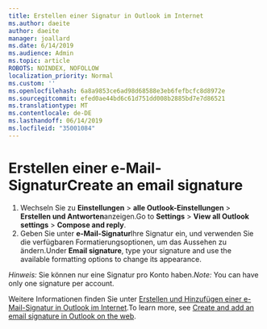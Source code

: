 ```yaml
---
title: Erstellen einer Signatur in Outlook im Internet
ms.author: daeite
author: daeite
manager: joallard
ms.date: 6/14/2019
ms.audience: Admin
ms.topic: article
ROBOTS: NOINDEX, NOFOLLOW
localization_priority: Normal
ms.custom: ''
ms.openlocfilehash: 6a8a9853ce6ad98d68588e3eb6fefbcfc8d8972e
ms.sourcegitcommit: efed0ae44bd6c61d751dd008b2885bd7e7d86521
ms.translationtype: MT
ms.contentlocale: de-DE
ms.lasthandoff: 06/14/2019
ms.locfileid: "35001084"
---
```

# <a name="create-an-email-signature"></a><span data-ttu-id="f0bf4-102">Erstellen einer e-Mail-Signatur</span><span class="sxs-lookup"><span data-stu-id="f0bf4-102">Create an email signature</span></span>

1. <span data-ttu-id="f0bf4-103">Wechseln Sie zu **Einstellungen** > **alle Outlook-Einstellungen** > **Erstellen und Antworten**anzeigen.</span><span class="sxs-lookup"><span data-stu-id="f0bf4-103">Go to **Settings** > **View all Outlook settings** > **Compose and reply**.</span></span>
1. <span data-ttu-id="f0bf4-104">Geben Sie unter **e-Mail-Signatur**Ihre Signatur ein, und verwenden Sie die verfügbaren Formatierungsoptionen, um das Aussehen zu ändern.</span><span class="sxs-lookup"><span data-stu-id="f0bf4-104">Under **Email signature**, type your signature and use the available formatting options to change its appearance.</span></span>

<span data-ttu-id="f0bf4-105">*Hinweis:* Sie können nur eine Signatur pro Konto haben.</span><span class="sxs-lookup"><span data-stu-id="f0bf4-105">*Note:* You can have only one signature per account.</span></span>

<span data-ttu-id="f0bf4-106">Weitere Informationen finden Sie unter [Erstellen und Hinzufügen einer e-Mail-Signatur in Outlook im Internet](https://support.office.com/article/5ff9dcfd-d3f1-447b-b2e9-39f91b074ea3).</span><span class="sxs-lookup"><span data-stu-id="f0bf4-106">To learn more, see [Create and add an email signature in Outlook on the web](https://support.office.com/article/5ff9dcfd-d3f1-447b-b2e9-39f91b074ea3).</span></span>